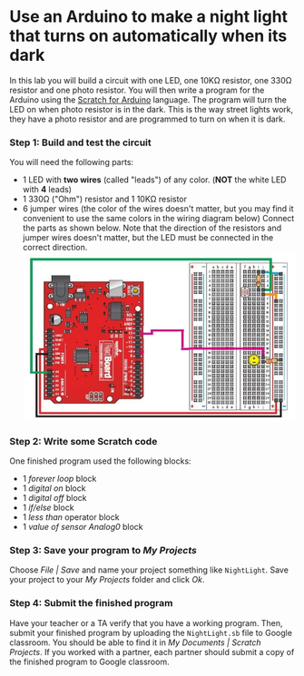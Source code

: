 # Use an Arduino to make a night light that turns on automatically when its dark
In this lab you will build a circuit with one LED, one 10KΩ resistor, one 330Ω resistor and one photo resistor. You will then write a program for the Arduino using the [Scratch for Arduino](http://s4a.cat/) language. The program will turn the LED on when photo resistor is in the dark. This is the way street lights work, they have a photo resistor and are programmed to turn on when it is dark.    


### Step 1: Build and test the circuit
You will need the following parts:
- 1 LED with **two wires** (called "leads") of any color. (**NOT** the white LED with **4** leads)
- 1 330Ω ("Ohm") resistor and 1 10KΩ resistor
- 6 jumper wires (the color of the wires doesn't matter, but you may find it convenient to use the same colors in the wiring diagram below) Connect the parts as shown below. Note that the direction of the resistors and jumper wires doesn't matter, but the LED must be connected in the correct direction.
![](ArduinoNightLightCircuit13.jpg)   

### Step 2: Write some Scratch code
One finished program used the following blocks:
- 1 *forever loop* block
- 1 *digital on* block
- 1 *digital off* block
- 1 *if/else* block
- 1 *less than* operator block
- 1 *value of sensor Analog0* block

  
### Step 3: Save your program to *My Projects*
Choose *File | Save* and name your project something like `NightLight`. Save your project to your *My Projects* folder and click *Ok*.   

### Step 4: Submit the finished program
Have your teacher or a TA verify that you have a working program. Then, submit your finished program by uploading the `NightLight.sb` file to Google classroom. You should be able to find it in *My Documents | Scratch Projects*. If you worked with a partner, each partner should submit a copy of the finished program to Google classroom.   
